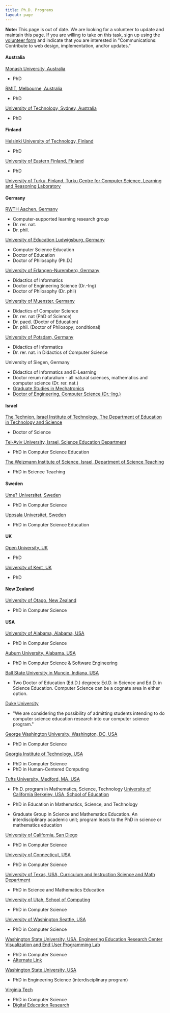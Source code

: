 ```yaml
---
title: Ph.D. Programs
layout: page
---
```


**Note:** This page is out of date. We are looking for a volunteer to update
and maintain this page. If you are willing to take on this task, sign up
using the [volunteer form](http://www.jotform.us/form/41186570822152)
and indicate that you are interested in \"Communications: Contribute to
web design, implementation, and/or updates.\"

#### Australia

[Monash University, Australia](http://www.monash.edu.au/)

-   PhD

[RMIT, Melbourne, Australia](http://www.rmit.edu.au/compsci)

-   PhD

[University of Technology, Sydney, Australia](http://it.uts.edu.au/course/research/)

-   PhD

#### Finland

[Helsinki University of Technology, Finland](http://www.cs.hut.fi/Research/COMPSER/)

-   PhD

[University of Eastern Finland, Finland](http://www.uef.fi/cs/doctoral)

-   PhD

[University of Turku, Finland, Turku Centre for Computer Science, Learning and Reasoning Laboratory](https://research.it.abo.fi/research/learning-and-reasoning-laboratory)

#### Germany

[RWTH Aachen, Germany](http://elearn.rwth-aachen.de/)

-   Computer-supported learning research group
-   Dr. rer. nat.
-   Dr. phil.

[University of Education Ludwigsburg, Germany](http://www.ph-ludwigsburg.de/imi.html)

-   Computer Science Education
-   Doctor of Education
-   Doctor of Philosophy (Ph.D.)

[University of Erlangen-Nuremberg, Germany](http://ddi.informatik.uni-erlangen.de/?language=en)

-   Didactics of Informatics
-   Doctor of Engineering Science (Dr.-Ing)
-   Doctor of Philosophy (Dr. phil)

[University of Muenster, Germany](http://ddi.uni-muenster.de/)

-   Didactics of Computer Science
-   Dr. rer. nat (PhD of Science)
-   Dr. paed. (Doctor of Education)
-   Dr. phil. (Doctor of Philosopy; conditional)

[University of Potsdam, Germany](http://www.informatikdidaktik.de/)

-   Didactics of Informatics
-   Dr. rer. nat. in Didactics of Computer Science

University of Siegen, Germany

-   Didactics of Informatics and E-Learning
-   Doctor rerum naturalium - all natural sciences, mathematics and
    computer science (Dr. rer. nat.)
-   [Graduate Studies in
    Mechatronics](http://www2.uni-siegen.de/mechatronics/)
-   [Doctor of Engineering, Computer Science
    (Dr.-Ing.)](http://www.uni-siegen.de/fb12/dekanat/)

#### Israel

[The Technion, Israel Institute of Technology, The Department of
Education in Technology and Science](http://edu.technion.ac.il/en/)

-   Doctor of Science

[Tel-Aviv University, Israel, Science Education Department](http://www.tau.ac.il/)

-   PhD in Computer Science Education

[The Weizmann Institute of Science, Israel, Department of Science
Teaching](http://stwww.weizmann.ac.il/g-cs/)

-   PhD in Science Teaching

#### Sweden

[Ume? Universitet, Sweden](http://www.cs.umu.se/utbildning/forskarutbildning/?languageId=3)

-   PhD in Computer Science

[Uppsala Universitet, Sweden](http://www.it.uu.se/research/group/upcerg)

-   PhD in Computer Science Education

#### UK

[Open University, UK](http://www3.open.ac.uk/study/postgraduate/computing-and-ict/index.htm)

-   PhD

[University of Kent, UK](http://www.cs.kent.ac.uk/research/groups/compedu/index.html)

-   PhD

#### New Zealand

[University of Otago, New Zealand](http://www.cs.otago.ac.nz/)

-   PhD in Computer Science

#### USA

[University of Alabama, Alabama, USA](http://cs.ua.edu/)

-   PhD in Computer Science

[Auburn University, Alabama, USA](http://eng.auburn.edu/programs/csse/programs/grad/grad-admis.html)

-   PhD in Computer Science & Software Engineering

[Ball State University in Muncie, Indiana,
USA](http://www.bsu.edu/sciencedoc/)

-   Two Doctor of Education (Ed.D.) degrees: Ed.D. in Science and Ed.D. in Science Education. Computer Science can be a cognate area in either option.

[Duke University](http://www.cs.duke.edu/education/resources/prosp-grad)

-   \"We are considering the possibility of admitting students intending
    to do computer science education research into our computer science
    program.\"

[George Washington University, Washington, DC, USA](http://www.cs.gwu.edu/academics/graduate_programs/phd)

-   PhD in Computer Science

[Georgia Institute of Technology, USA](http://www.cc.gatech.edu/future/doctoral)

-   PhD in Computer Science
-   PhD in Human-Centered Computing

[Tufts University, Medford, MA, USA](http://ase.tufts.edu/education/programs/research/)

-   Ph.D. program in Mathematics, Science, Technology
[University of California Berkeley, USA, School of Education](http://gse.berkeley.edu/program/emst/emst.html)

-   PhD in Education in Mathematics, Science, and Technology
-   Graduate Group in Science and Mathematics Education. An
    interdisciplinary academic unit; program leads to the PhD in science
    or mathematics education

[University of California, San Diego](https://cse.ucsd.edu/graduate/doctoral-programs-computer-science-and-engineering)

- PhD in Computer Science


[University of Connecticut, USA](http://www.cse.uconn.edu/cms/index.php/graduate-studies/phd-degree-program)

-   PhD in Computer Science

[University of Texas, USA, Curriculum and Instruction Science and Math
Department](http://www.edb.utexas.edu/sme/index.html)

-   PhD in Science and Mathematics Education

[University of Utah, School of Computing](http://www.cs.utah.edu/research/)

-   PhD in Computer Science

[University of Washington Seattle, USA](http://www.cs.washington.edu/education/grad/prospective.html)

-   PhD in Computer Science

[Washington State University, USA, Engineering Education Research Center
Visualization and End User Programming Lab](http://school.eecs.wsu.edu/graduate/)

-   PhD in Computer Science
-   [Alternate Link](http://eecs.wsu.edu/~veupl/)

[Washington State University, USA](http://www.cea.wsu.edu/default.asp?PageTextID=95)

-   PhD in Engineering Science (interdisciplinary program)

[Virginia Tech](http://www.cs.vt.edu/)

-   PhD in Computer Science
-   [Digital Education Research](http://www.cs.vt.edu/node/740)

